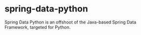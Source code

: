 # spring-data-python
Spring Data Python is an offshoot of the Java-based Spring Data Framework, targeted for Python. 
